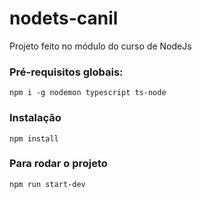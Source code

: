 # nodets-canil
Projeto feito no módulo do curso de NodeJs 

### Pré-requisitos globais:
`npm i -g nodemon typescript ts-node`

### Instalação
`npm install`

### Para rodar o projeto
`npm run start-dev`